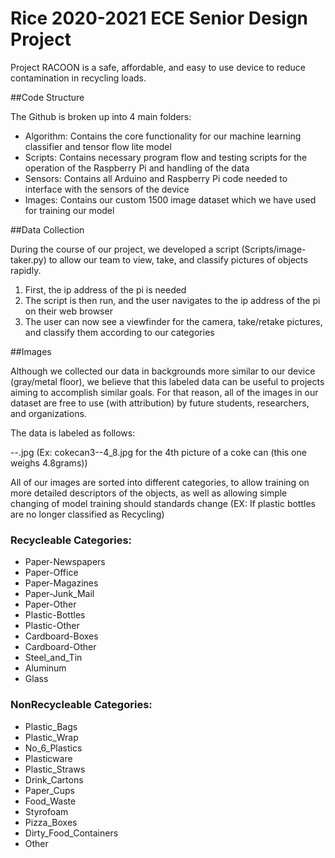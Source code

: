 # Rice 2020-2021 ECE Senior Design Project

Project RACOON is a safe, affordable, and easy to use device to reduce contamination in recycling loads. 

##Code Structure

The Github is broken up into 4 main folders: 

- Algorithm: Contains the core functionality for our machine learning classifier and tensor flow lite model
- Scripts: Contains necessary program flow and testing scripts for the operation of the Raspberry Pi and handling of the data
- Sensors: Contains all Arduino and Raspberry Pi code needed to interface with the sensors of the device
- Images: Contains our custom 1500 image dataset which we have used for training our model

##Data Collection

During the course of our project, we developed a script (Scripts/image-taker.py) to allow our team to view, take, and classify pictures of objects rapidly. 
1. First, the ip address of the pi is needed
2. The script is then run, and the user navigates to the ip address of the pi on their web browser
3. The user can now see a viewfinder for the camera, take/retake pictures, and classify them according to our categories

##Images

Although we collected our data in backgrounds more similar to our device (gray/metal floor), we believe that this labeled data can be useful to projects aiming to accomplish similar goals. For that reason, all of the images in our dataset are free to use (with attribution) by future students, researchers, and organizations. 

The data is labeled as follows: 

<objectname><index>--<object weight in grams>.jpg (Ex: cokecan3--4_8.jpg for the 4th picture of a coke can (this one weighs 4.8grams))

All of our images are sorted into different categories, to allow training on more detailed descriptors of the objects, as well as allowing simple changing of model training should standards change (EX: If plastic bottles are no longer classified as Recycling)

### Recycleable Categories:
  - Paper-Newspapers
  - Paper-Office
  - Paper-Magazines
  - Paper-Junk_Mail
  - Paper-Other
  - Plastic-Bottles
  - Plastic-Other
  - Cardboard-Boxes
  - Cardboard-Other
  - Steel_and_Tin
  - Aluminum
  - Glass
 
### NonRecycleable Categories:
  - Plastic_Bags
  - Plastic_Wrap
  - No_6_Plastics
  - Plasticware
  - Plastic_Straws
  - Drink_Cartons
  - Paper_Cups
  - Food_Waste
  - Styrofoam
  - Pizza_Boxes
  - Dirty_Food_Containers
  - Other
